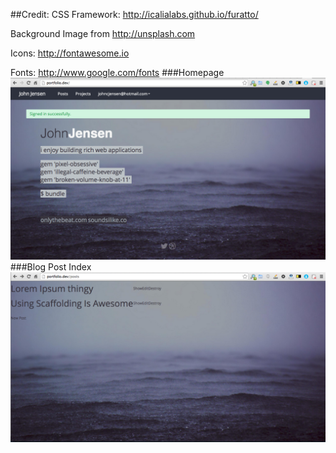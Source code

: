 ##Credit:
CSS Framework: http://icalialabs.github.io/furatto/

Background Image from http://unsplash.com

Icons: http://fontawesome.io

Fonts: http://www.google.com/fonts
###Homepage
![ScreenShot](screenshots/home.png)
###Blog Post Index
![ScreenShot](screenshots/posts.png)
